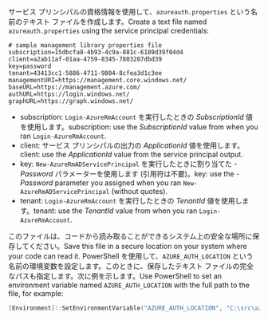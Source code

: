 <span data-ttu-id="e8a63-101">サービス プリンシパルの資格情報を使用して、`azureauth.properties` という名前のテキスト ファイルを作成します。</span><span class="sxs-lookup"><span data-stu-id="e8a63-101">Create a text file named `azureauth.properties` using the service principal credentials:</span></span>

```plaintext
# sample management library properties file
subscription=15dbcfa8-4b93-4c9a-881c-6189d39f04d4
client=a2ab11af-01aa-4759-8345-7803287dbd39
key=password
tenant=43413cc1-5886-4711-9804-8cfea3d1c3ee
managementURI=https://management.core.windows.net/
baseURL=https://management.azure.com/
authURL=https://login.windows.net/
graphURL=https://graph.windows.net/
```

- <span data-ttu-id="e8a63-102">subscription: `Login-AzureRmAccount` を実行したときの *SubscriptionId* 値を使用します。</span><span class="sxs-lookup"><span data-stu-id="e8a63-102">subscription: use the *SubscriptionId* value from when you ran `Login-AzureRmAccount`.</span></span>
- <span data-ttu-id="e8a63-103">client: サービス プリンシパルの出力の *ApplicationId* 値を使用します。</span><span class="sxs-lookup"><span data-stu-id="e8a63-103">client: use the *ApplicationId* value from the service principal output.</span></span>
- <span data-ttu-id="e8a63-104">key: `New-AzureRmADServicePrincipal` を実行したときに割り当てた *-Password* パラメーターを使用します (引用符は不要)。</span><span class="sxs-lookup"><span data-stu-id="e8a63-104">key: use the *-Password* parameter you assigned when you ran `New-AzureRmADServicePrincipal` (without quotes).</span></span>
- <span data-ttu-id="e8a63-105">tenant: `Login-AzureRmAccount` を実行したときの *TenantId* 値を使用します。</span><span class="sxs-lookup"><span data-stu-id="e8a63-105">tenant: use the *TenantId* value from when you ran `Login-AzureRmAccount`.</span></span>

<span data-ttu-id="e8a63-106">このファイルは、コードから読み取ることができるシステム上の安全な場所に保存してください。</span><span class="sxs-lookup"><span data-stu-id="e8a63-106">Save this file in a secure location on your system where your code can read it.</span></span> <span data-ttu-id="e8a63-107">PowerShell を使用して、`AZURE_AUTH_LOCATION` という名前の環境変数を設定します。このときに、保存したテキスト ファイルの完全なパスも指定します。次に例を示します。</span><span class="sxs-lookup"><span data-stu-id="e8a63-107">Use PowerShell to set an environment variable named `AZURE_AUTH_LOCATION` with the full path to the file, for example:</span></span>

```powershell
[Environment]::SetEnvironmentVariable("AZURE_AUTH_LOCATION", "C:\src\azureauth.properties", "User")
```
